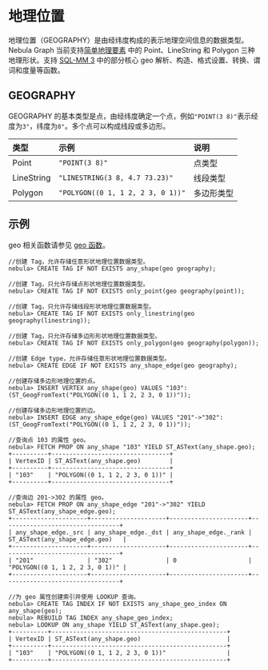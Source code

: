 # 地理位置

地理位置（GEOGRAPHY）是由经纬度构成的表示地理空间信息的数据类型。Nebula Graph 当前支持[简单地理要素](https://en.wikipedia.org/wiki/Simple_Features) 中的 Point、LineString 和 Polygon 三种地理形状。支持 [SQL-MM 3](https://www.techrepublic.com/index.php/resource-library/whitepapers/sql-mm-spatial-the-standard-to-manage-spatial-data-in-relational-database-systems/) 中的部分核心 geo 解析、构造、格式设置、转换、谓词和度量等函数。

## GEOGRAPHY

GEOGRAPHY 的基本类型是点，由经纬度确定一个点，例如`"POINT(3 8)"`表示经度为`3°`，纬度为`8°`。多个点可以构成线段或多边形。

|类型|示例|说明|
|:--|:--|:--|
|Point|`"POINT(3 8)"`|点类型|
|LineString|`"LINESTRING(3 8, 4.7 73.23)"`|线段类型|
|Polygon|`"POLYGON((0 1, 1 2, 2 3, 0 1))"`|多边形类型|

<!--
## 索引

为 GEOGRAPHY 类型数据创建索引时，支持指定 [S2 单元](https://s2geometry.io/devguide/s2cell_hierarchy) 覆盖选项。

```ngql
CREATE TAG INDEX <index_name> ON <tag_name>(<geo_prop_name>) s2_min_level = <int>, s2_max_level = <int>, s2_max_cells = <int>;
```
-->

## 示例

geo 相关函数请参见 [geo 函数](../6.functions-and-expressions/14.geo.md)。

```ngql
//创建 Tag，允许存储任意形状地理位置数据类型。
nebula> CREATE TAG IF NOT EXISTS any_shape(geo geography);

//创建 Tag，只允许存储点形状地理位置数据类型。
nebula> CREATE TAG IF NOT EXISTS only_point(geo geography(point));

//创建 Tag，只允许存储线段形状地理位置数据类型。
nebula> CREATE TAG IF NOT EXISTS only_linestring(geo geography(linestring));

//创建 Tag，只允许存储多边形形状地理位置数据类型。
nebula> CREATE TAG IF NOT EXISTS only_polygon(geo geography(polygon));

//创建 Edge type，允许存储任意形状地理位置数据类型。
nebula> CREATE EDGE IF NOT EXISTS any_shape_edge(geo geography);

//创建存储多边形地理位置的点。
nebula> INSERT VERTEX any_shape(geo) VALUES "103":(ST_GeogFromText("POLYGON((0 1, 1 2, 2 3, 0 1))"));

//创建存储多边形地理位置的边。
nebula> INSERT EDGE any_shape_edge(geo) VALUES "201"->"302":(ST_GeogFromText("POLYGON((0 1, 1 2, 2 3, 0 1))"));

//查询点 103 的属性 geo。
nebula> FETCH PROP ON any_shape "103" YIELD ST_ASText(any_shape.geo);
+----------+---------------------------------+
| VertexID | ST_ASText(any_shape.geo)        |
+----------+---------------------------------+
| "103"    | "POLYGON((0 1, 1 2, 2 3, 0 1))" |
+----------+---------------------------------+

//查询边 201->302 的属性 geo。
nebula> FETCH PROP ON any_shape_edge "201"->"302" YIELD ST_ASText(any_shape_edge.geo);
+---------------------+---------------------+----------------------+---------------------------------+
| any_shape_edge._src | any_shape_edge._dst | any_shape_edge._rank | ST_ASText(any_shape_edge.geo)   |
+---------------------+---------------------+----------------------+---------------------------------+
| "201"               | "302"               | 0                    | "POLYGON((0 1, 1 2, 2 3, 0 1))" |
+---------------------+---------------------+----------------------+---------------------------------+

//为 geo 属性创建索引并使用 LOOKUP 查询。
nebula> CREATE TAG INDEX IF NOT EXISTS any_shape_geo_index ON any_shape(geo);
nebula> REBUILD TAG INDEX any_shape_geo_index;
nebula> LOOKUP ON any_shape YIELD ST_ASText(any_shape.geo);
+----------+-------------------------------------------------+
| VertexID | ST_ASText(any_shape.geo)                        |
+----------+-------------------------------------------------+
| "103"    | "POLYGON((0 1, 1 2, 2 3, 0 1))"                 |
+----------+-------------------------------------------------+
```